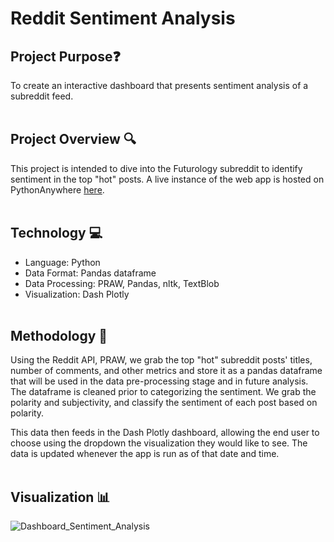 # Reddit Sentiment Analysis
## Project Purpose:question:
To create an interactive dashboard that presents sentiment analysis of a subreddit feed. 
<br><br>

## Project Overview :mag:
This project is intended to dive into the Futurology subreddit to identify sentiment in the top "hot" posts. A live instance of the web app is hosted on PythonAnywhere <a href="http://roguelash.pythonanywhere.com" title="here">here</a>. 
<br><br>

## Technology :computer:
- Language: Python
- Data Format: Pandas dataframe
- Data Processing: PRAW, Pandas, nltk, TextBlob
- Visualization: Dash Plotly
<br><br>

## Methodology :memo:
Using the Reddit API, PRAW, we grab the top "hot" subreddit posts' titles, number of comments, and other metrics and store it as a pandas dataframe that will be used in the data pre-processing stage and in future analysis. The dataframe is cleaned prior to categorizing the sentiment. We grab the polarity and subjectivity, and classify the sentiment of each post based on polarity.

This data then feeds in the Dash Plotly dashboard, allowing the end user to choose using the dropdown the visualization they would like to see. The data is updated whenever the app is run as of that date and time.
<br><br>

## Visualization :bar_chart:
![Dashboard_Sentiment_Analysis](https://user-images.githubusercontent.com/10111217/230743366-c19fac87-0659-4458-a974-95205f4c395a.png)
